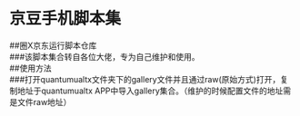 # 京豆手机脚本集
##圈X京东运行脚本仓库<br>
    ###该脚本集合转自各位大佬，专为自己维护和使用。<br>
##使用方法<br>
    ###打开quantumualtx文件夹下的gallery文件并且通过raw(原始方式)打开，复制地址于quantumualtx APP中导入gallery集合。（维护的时候配置文件的地址需是文件raw地址）<br>
